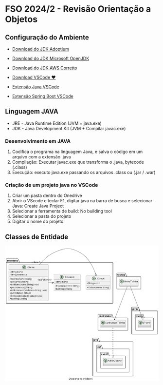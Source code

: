 # FSO 2024/2 - Revisão Orientação a Objetos

## Configuração do Ambiente

- [Download do JDK Adoptium](https://adoptium.net/download/)
- [Download do JDK Microsoft OpenJDK](https://www.microsoft.com/openjdk)
- [Download do JDK AWS Corretto](https://aws.amazon.com/pt/corretto/?filtered-posts.sort-by=item.additionalFields.createdDate&filtered-posts.sort-order=desc)

- [Download VSCode ❤️](https://code.visualstudio.com/Download)

- [Extensão Java VSCode](https://marketplace.visualstudio.com/items?itemName=vscjava.vscode-java-pack)
- [Extensão Spring Boot VSCode](https://marketplace.visualstudio.com/items?itemName=vmware.vscode-boot-dev-pack)

## Linguagem JAVA

- JRE - Java Runtime Edition (JVM = java.exe)
- JDK - Java Development Kit (JVM + Compilar javac.exe)

### Desenvolvimento em JAVA
1. Codifica o programa na linguagem Java, e salva o código em um arquivo com a extensão .java
2. Compilação: Executar javac.exe que transforma o .java, bytecode (.class)
3. Execução: executo java.exe passando os arquivos .class ou (.jar / .war)

### Criação de um projeto java no VSCode
1. Criar um pasta dentro do Onedrive
2. Abrir o VScode e teclar F1, digitar java na barra de busca e selecionar Java: Create Java Project
3. Selecionar a ferramenta de build: No building tool
4. Selecionar a pasta do projeto
5. Digitar o nome do projeto <ENTER>

## Classes de Entidade
![Diagrama de Classes](diagramas/png/classes.png "Diagrama")